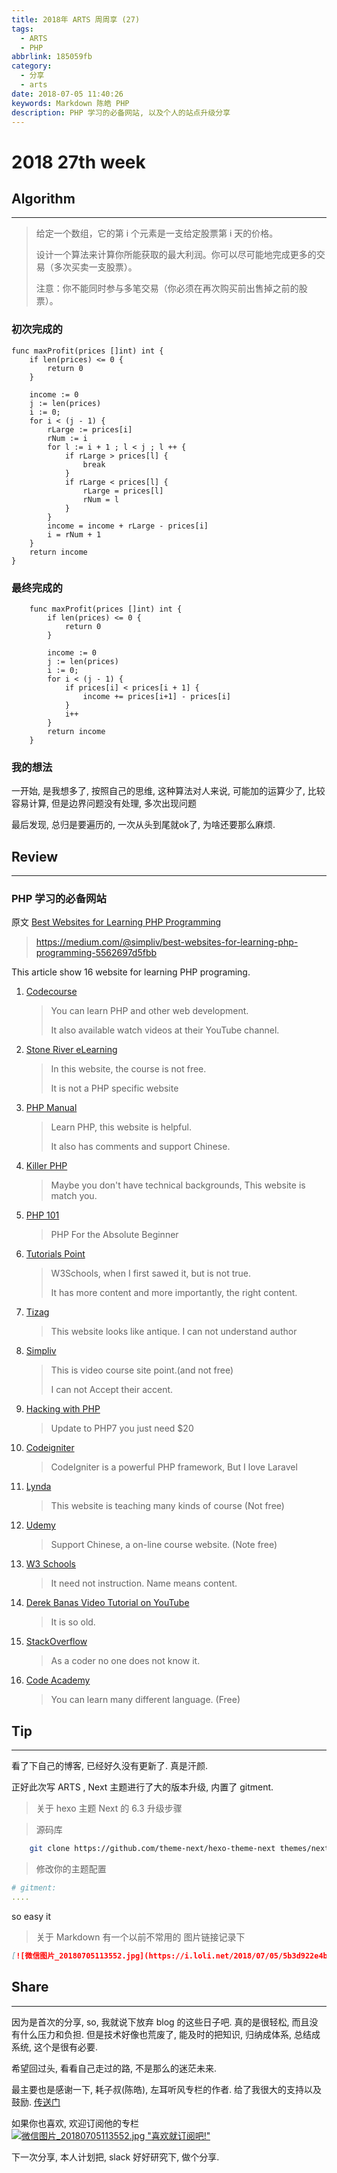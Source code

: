 ```yaml
---
title: 2018年 ARTS 周周享 (27)
tags:
  - ARTS
  - PHP
abbrlink: 185059fb
category:
  - 分享
  - arts
date: 2018-07-05 11:40:26
keywords: Markdown 陈皓 PHP
description: PHP 学习的必备网站, 以及个人的站点升级分享
---
```



# 2018 27th  week

## Algorithm
-----------------------

> 给定一个数组，它的第 i 个元素是一支给定股票第 i 天的价格。
>
>  设计一个算法来计算你所能获取的最大利润。你可以尽可能地完成更多的交易（多次买卖一支股票）。
>   
>  注意：你不能同时参与多笔交易（你必须在再次购买前出售掉之前的股票）。

### 初次完成的

```golang
func maxProfit(prices []int) int {
	if len(prices) <= 0 {
		return 0
	}

	income := 0
	j := len(prices)
	i := 0;
	for i < (j - 1) {
		rLarge := prices[i]
		rNum := i
		for l := i + 1 ; l < j ; l ++ {
			if rLarge > prices[l] {
				break
			}
			if rLarge < prices[l] {
				rLarge = prices[l]
				rNum = l
			}
		}
		income = income + rLarge - prices[i]
		i = rNum + 1
	}
	return income
}
```

### 最终完成的
```golang
    func maxProfit(prices []int) int {
    	if len(prices) <= 0 {
    		return 0
    	}
    
    	income := 0
    	j := len(prices)
    	i := 0;
    	for i < (j - 1) {
    		if prices[i] < prices[i + 1] {
    			income += prices[i+1] - prices[i]
    		}
    		i++
    	}
    	return income
    }

```

### 我的想法

一开始, 是我想多了, 按照自己的思维, 这种算法对人来说, 
   可能加的运算少了, 比较容易计算, 但是边界问题没有处理, 多次出现问题
   
 最后发现, 总归是要遍历的, 一次从头到尾就ok了, 为啥还要那么麻烦.

## Review
-------------------

### PHP 学习的必备网站

原文 [Best Websites for Learning PHP Programming](https://medium.com/@simpliv/best-websites-for-learning-php-programming-5562697d5fbb)
> https://medium.com/@simpliv/best-websites-for-learning-php-programming-5562697d5fbb

This article show 16 website for learning PHP programing.

1. [Codecourse](https://codecourse.com/library)
    > You can learn PHP and other web development.
    > 
    > It also available watch videos at their YouTube channel.
    
2. [Stone River eLearning](https://stoneriverelearning.com/courses)
    > In this website, the course is not free.
    > 
    > It is not a PHP specific website
  
3. [PHP Manual](http://php.net/)
    > Learn PHP, this website is helpful.
    > 
    > It also has comments and support Chinese.
    
4. [Killer PHP](https://www.killerphp.com/)
    > Maybe you don't have technical backgrounds, This website is match you.
    
5. [PHP 101](https://devzone.zend.com/6/php-101-php-for-the-absolute-beginner/)   
    > PHP For the Absolute Beginner
 
6. [Tutorials Point](https://www.tutorialspoint.com/php/index.htm)
    > W3Schools, when I first sawed it, but is not true.
    > 
    > It has more content and more importantly, the right content.
7. [Tizag](http://www.tizag.com/phpT/)
    > This website looks like antique.
    > I can not understand author
    
8. [Simpliv](https://www.simpliv.com/)
    > This is video course site point.(and not free)
    >
    > I can not Accept their accent.
    
9. [Hacking with PHP](http://www.hackingwithphp.com/)
    > Update to PHP7 you just need $20
    
10. [Codeigniter](https://codeigniter.com/)
    > CodeIgniter is a powerful PHP framework, But I love Laravel
    
11. [Lynda](https://www.lynda.com/)
    > This website is teaching many kinds of course (Not free)
    
12. [Udemy](https://www.udemy.com/)
    > Support Chinese, a on-line course website. (Note free)
    
13. [W3 Schools](https://www.w3schools.com/)
    > It need not instruction. Name means content.
    
14. [Derek Banas Video Tutorial on YouTube](https://www.youtube.com/user/derekbanas)
    > It is so old.
    
15. [StackOverflow](https://stackoverflow.com/)
    > As a coder no one does not know it.
    
16. [Code Academy](https://www.codecademy.com/)
    > You can learn many different language. (Free)

## Tip
----------------

看了下自己的博客, 已经好久没有更新了. 真是汗颜.

正好此次写 ARTS , Next 主题进行了大的版本升级, 内置了 gitment.

> 关于 hexo 主题 Next 的 6.3 升级步骤


> 源码库
```bash
    git clone https://github.com/theme-next/hexo-theme-next themes/next
```

> 修改你的主题配置
```yaml
# gitment: 
....
```

so easy it

> 关于 Markdown 有一个以前不常用的 图片链接记录下

```markdown
[![微信图片_20180705113552.jpg](https://i.loli.net/2018/07/05/5b3d922e4bfea.jpg)](https://i.loli.net/2018/07/05/5b3d922e4bfea.jpg)

```

## Share
-------------------------------

因为是首次的分享, so, 我就说下放弃 blog 的这些日子吧.
真的是很轻松, 而且没有什么压力和负担.
但是技术好像也荒废了, 能及时的把知识, 归纳成体系, 总结成系统, 这个是很有必要.

希望回过头, 看看自己走过的路, 不是那么的迷茫未来.

最主要也是感谢一下, 耗子叔(陈皓), 左耳听风专栏的作者. 给了我很大的支持以及鼓励. [传送门](https://coolshell.cn/haoel)

如果你也喜欢, 欢迎订阅他的专栏 [![微信图片_20180705113552.jpg "喜欢就订阅吧!"](https://i.loli.net/2018/07/05/5b3d922e4bfea.jpg)](http://stuq.com/a/100gM)

下一次分享, 本人计划把, slack 好好研究下, 做个分享.